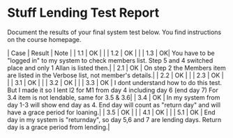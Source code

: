 # Stuff Lending Test Report
Document the results of your final system test below. You find instructions on the course homepage.

| Case | Result | Note |
| 1.1 | OK | |
| 1.2 | OK | |
| 1.3 | OK| You have to be "logged in" to my system to check members list.  Step 5 and 4 switched place and only 1 Allan is listed then.|
| 2.1 | OK | On step 2 the Members item are listed in the Verbose list, not member's details.|
| 2.2 | OK | |
| 2.3 | OK | |
| 3.1 | OK | |
| 3.2 | OK | |
| 3.3 | OK | I dont understand how to do this test. But I made it so I lent l2 for M1 from day 4 including day 6 (end day 7) For 3.4 item is not lendable, same for 3.5 & 3.6|
| 3.4 | OK | In my system from day 1-3 will show end day as 4. End day will count as "return day" and will have a grace period for loaning.|
| 3.5 | OK | |
| 4.1 | OK | |
| 5.1 | OK | End day in my system is "returnday", so day 5,6 and 7 are lending days. Return day is a grace period from lending.|
